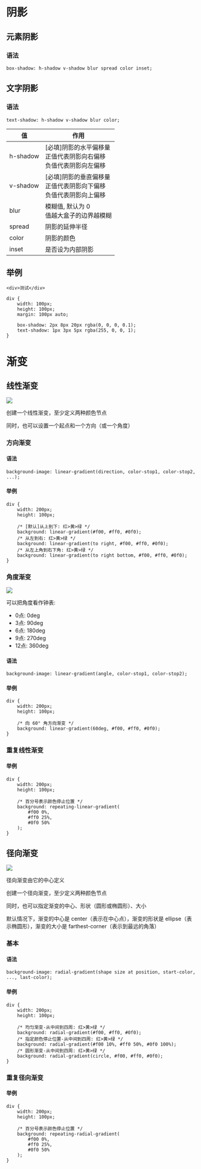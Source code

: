 <!--
 * @Author: shenxh
 * @Date: 2021-12-13 17:20:56
 * @LastEditors: shenxh
 * @LastEditTime: 2021-12-13 17:20:57
 * @Description: CSS3 阴影与渐变
-->



# 阴影

## 元素阴影

### 语法
```
box-shadow: h-shadow v-shadow blur spread color inset;
```

## 文字阴影

### 语法
```
text-shadow: h-shadow v-shadow blur color;
```

|值|作用|
|-|-|
|h-shadow|[必填]阴影的水平偏移量<br />正值代表阴影向右偏移<br />负值代表阴影向左偏移|
|v-shadow|[必填]阴影的垂直偏移量<br />正值代表阴影向下偏移<br />负值代表阴影向上偏移|
|blur|模糊值, 默认为 0<br />值越大盒子的边界越模糊|
|spread|阴影的延伸半径|<br />正值代表阴影向盒子各个方向延伸扩大<br />负值代表阴影沿相反方向缩小|
|color|阴影的颜色|
|inset|是否设为内部阴影|布尔值 (true/false)|

## 举例
```
<div>测试</div>
```
```
div {
    width: 100px;
    height: 100px;
    margin: 100px auto;

    box-shadow: 2px 8px 20px rgba(0, 0, 0, 0.1);
    text-shadow: 1px 3px 5px rgba(255, 0, 0, 1);
}
```

# 渐变

## 线性渐变
![](https://note.youdao.com/yws/res/4495/WEBRESOURCEa474e106184c1beca2f344715fe35555)

创建一个线性渐变，至少定义两种颜色节点

同时，也可以设置一个起点和一个方向（或一个角度）

### 方向渐变

#### 语法
```
background-image: linear-gradient(direction, color-stop1, color-stop2, ...);
```

#### 举例
```
div {
    width: 200px;
    height: 100px;

    /* [默认]从上到下: 红>黄>绿 */
    background: linear-gradient(#f00, #ff0, #0f0);
    /* 从左到右: 红>黄>绿 */
    background: linear-gradient(to right, #f00, #ff0, #0f0);
    /* 从左上角到右下角: 红>黄>绿 */
    background: linear-gradient(to right bottom, #f00, #ff0, #0f0);
}
```

### 角度渐变
![](https://note.youdao.com/yws/res/4518/WEBRESOURCE3601e2cb65a85dd5e0afc2313ba4d111)

可以把角度看作钟表:
+ 0点: 0deg
+ 3点: 90deg
+ 6点: 180deg
+ 9点: 270deg
+ 12点: 360deg

#### 语法
```
background-image: linear-gradient(angle, color-stop1, color-stop2);
```

#### 举例
```
div {
    width: 200px;
    height: 100px;

    /* 向 60° 角方向渐变 */
    background: linear-gradient(60deg, #f00, #ff0, #0f0);
}
```

### 重复线性渐变

#### 举例
```
div {
    width: 200px;
    height: 100px;

    /* 百分号表示颜色停止位置 */
    background: repeating-linear-gradient(
        #f00 0%,
        #ff0 25%,
        #0f0 50%
    );
}
```
## 径向渐变
![](https://note.youdao.com/yws/res/4537/WEBRESOURCE9efba306300031d9ecbd7e06d9b9d65d)

径向渐变由它的中心定义

创建一个径向渐变，至少定义两种颜色节点

同时，也可以指定渐变的中心、形状（圆形或椭圆形）、大小

默认情况下，渐变的中心是 center（表示在中心点），渐变的形状是 ellipse（表示椭圆形），渐变的大小是 farthest-corner（表示到最远的角落）

### 基本

#### 语法
```
background-image: radial-gradient(shape size at position, start-color, ..., last-color);
```

#### 举例
```
div {
    width: 200px;
    height: 100px;

    /* 均匀渐变-从中间到四周: 红>黄>绿 */
    background: radial-gradient(#f00, #ff0, #0f0);
    /* 指定颜色停止位置-从中间到四周: 红>黄>绿 */
    background: radial-gradient(#f00 10%, #ff0 50%, #0f0 100%);
    /* 圆形渐变-从中间到四周: 红>黄>绿 */
    background: radial-gradient(circle, #f00, #ff0, #0f0);
}
```

### 重复径向渐变

#### 举例
```
div {
    width: 200px;
    height: 100px;

    /* 百分号表示颜色停止位置 */
    background: repeating-radial-gradient(
        #f00 0%,
        #ff0 25%,
        #0f0 50%
    );
}
```

